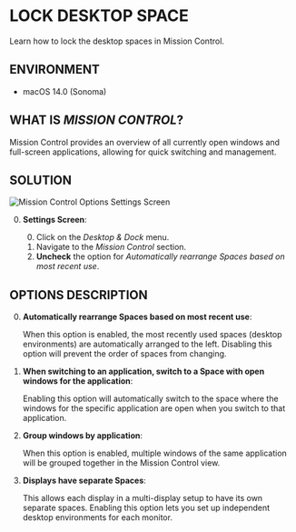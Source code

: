 # LOCK DESKTOP SPACE

Learn how to lock the desktop spaces in Mission Control.

## ENVIRONMENT

- macOS 14.0 (Sonoma)

## WHAT IS *MISSION CONTROL*?

Mission Control provides an overview of all currently open windows and full-screen applications, allowing for quick switching and management.

## SOLUTION

![Mission Control Options Settings Screen](/resources/2023-10-27-13-36-46.png)

0. **Settings Screen**:

   0. Click on the *Desktop & Dock* menu.
   1. Navigate to the *Mission Control* section.
   2. **Uncheck** the option for *Automatically rearrange Spaces based on most recent use*.

## OPTIONS DESCRIPTION

0. **Automatically rearrange Spaces based on most recent use**:

   When this option is enabled, the most recently used spaces (desktop environments) are automatically arranged to the left. Disabling this option will prevent the order of spaces from changing.

1. **When switching to an application, switch to a Space with open windows for the application**:

   Enabling this option will automatically switch to the space where the windows for the specific application are open when you switch to that application.

2. **Group windows by application**:

   When this option is enabled, multiple windows of the same application will be grouped together in the Mission Control view.

3. **Displays have separate Spaces**:

   This allows each display in a multi-display setup to have its own separate spaces. Enabling this option lets you set up independent desktop environments for each monitor.

